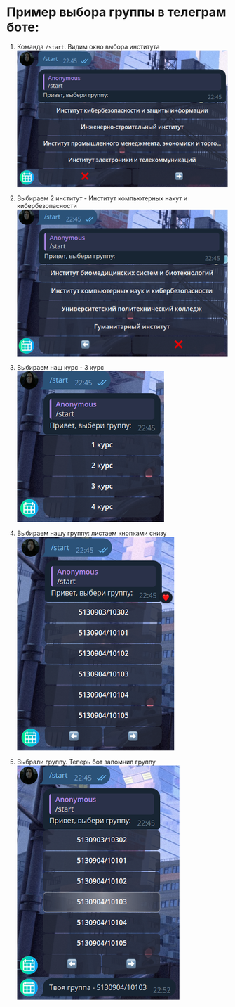 # Пример выбора группы в телеграм боте:

1. Команда `/start`. Видим окно выбора института
![Выбор института](./media/1.png)

2. Выбираем 2 институт - Институт компьютерных накут и кибербезопасности 
![Выбор ИКНК](./media/2.png)

3. Выбираем наш курс - 3 курс
![Выбор курса](./media/3.png)

4. Выбираем нашу группу: листаем кнопками снизу
![Выбор группы](./media/4.png)

5. Выбрали группу. Теперь бот запомнил группу
![Выбрали группу](./media/5.png)
